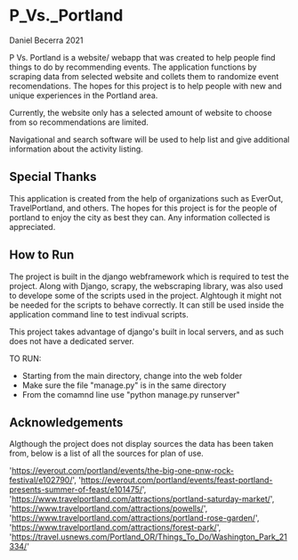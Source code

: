 # P_Vs._Portland
Daniel Becerra 2021

P Vs. Portland is a website/ webapp that was created to help people find things to do by recommending events. The application functions by scraping data from selected website and collets them to randomize event recomendations. The hopes for this project is to help people with new and unique experiences in the Portland area.

Currently, the website only has a selected amount of website to choose from so recommendations are limited.

Navigational and search software will be used to help list and give additional information about the activity listing.

## Special Thanks
This application is created from the help of organizations such as EverOut, TravelPortland, and others. The hopes for this project is for the people of portland to enjoy the city as best they can. Any information collected is appreciated.


## How to Run
The project is built in the django webframework which is required to test the project. Along with Django, scrapy, the webscraping library, was also used to develope some of the scripts used in the project. Alghtough it might not be needed for the scripts to behave correctly. It can still be used inside the application command line to test indivual scripts.

This project takes advantage of django's built in local servers, and as such does not have a dedicated server.

TO RUN:
 - Starting from the main directory, change into the web folder
 - Make sure the file "manage.py" is in the same directory
 - From the comamnd line use "python manage.py runserver"
 

## Acknowledgements
Algthough the project does not display sources the data has been taken from, below is a list of all the sources for plan of use.

 'https://everout.com/portland/events/the-big-one-pnw-rock-festival/e102790/',
 'https://everout.com/portland/events/feast-portland-presents-summer-of-feast/e101475/',
 'https://www.travelportland.com/attractions/portland-saturday-market/',
 'https://www.travelportland.com/attractions/powells/',
 'https://www.travelportland.com/attractions/portland-rose-garden/',
 'https://www.travelportland.com/attractions/forest-park/',
 'https://travel.usnews.com/Portland_OR/Things_To_Do/Washington_Park_21334/'
  
